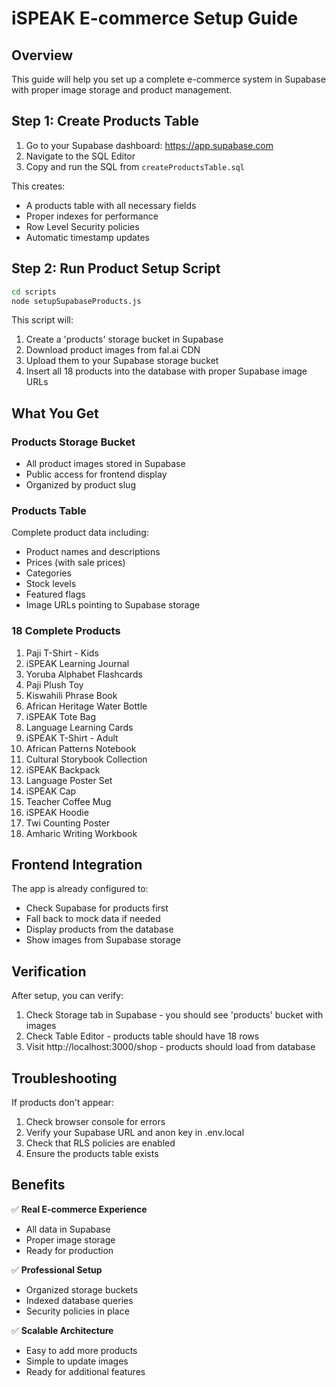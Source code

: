 # iSPEAK E-commerce Setup Guide

## Overview
This guide will help you set up a complete e-commerce system in Supabase with proper image storage and product management.

## Step 1: Create Products Table

1. Go to your Supabase dashboard: https://app.supabase.com
2. Navigate to the SQL Editor
3. Copy and run the SQL from `createProductsTable.sql`

This creates:
- A products table with all necessary fields
- Proper indexes for performance
- Row Level Security policies
- Automatic timestamp updates

## Step 2: Run Product Setup Script

```bash
cd scripts
node setupSupabaseProducts.js
```

This script will:
1. Create a 'products' storage bucket in Supabase
2. Download product images from fal.ai CDN
3. Upload them to your Supabase storage bucket
4. Insert all 18 products into the database with proper Supabase image URLs

## What You Get

### Products Storage Bucket
- All product images stored in Supabase
- Public access for frontend display
- Organized by product slug

### Products Table
Complete product data including:
- Product names and descriptions
- Prices (with sale prices)
- Categories
- Stock levels
- Featured flags
- Image URLs pointing to Supabase storage

### 18 Complete Products
1. Paji T-Shirt - Kids
2. iSPEAK Learning Journal
3. Yoruba Alphabet Flashcards
4. Paji Plush Toy
5. Kiswahili Phrase Book
6. African Heritage Water Bottle
7. iSPEAK Tote Bag
8. Language Learning Cards
9. iSPEAK T-Shirt - Adult
10. African Patterns Notebook
11. Cultural Storybook Collection
12. iSPEAK Backpack
13. Language Poster Set
14. iSPEAK Cap
15. Teacher Coffee Mug
16. iSPEAK Hoodie
17. Twi Counting Poster
18. Amharic Writing Workbook

## Frontend Integration

The app is already configured to:
- Check Supabase for products first
- Fall back to mock data if needed
- Display products from the database
- Show images from Supabase storage

## Verification

After setup, you can verify:
1. Check Storage tab in Supabase - you should see 'products' bucket with images
2. Check Table Editor - products table should have 18 rows
3. Visit http://localhost:3000/shop - products should load from database

## Troubleshooting

If products don't appear:
1. Check browser console for errors
2. Verify your Supabase URL and anon key in .env.local
3. Check that RLS policies are enabled
4. Ensure the products table exists

## Benefits

✅ **Real E-commerce Experience**
- All data in Supabase
- Proper image storage
- Ready for production

✅ **Professional Setup**
- Organized storage buckets
- Indexed database queries
- Security policies in place

✅ **Scalable Architecture**
- Easy to add more products
- Simple to update images
- Ready for additional features